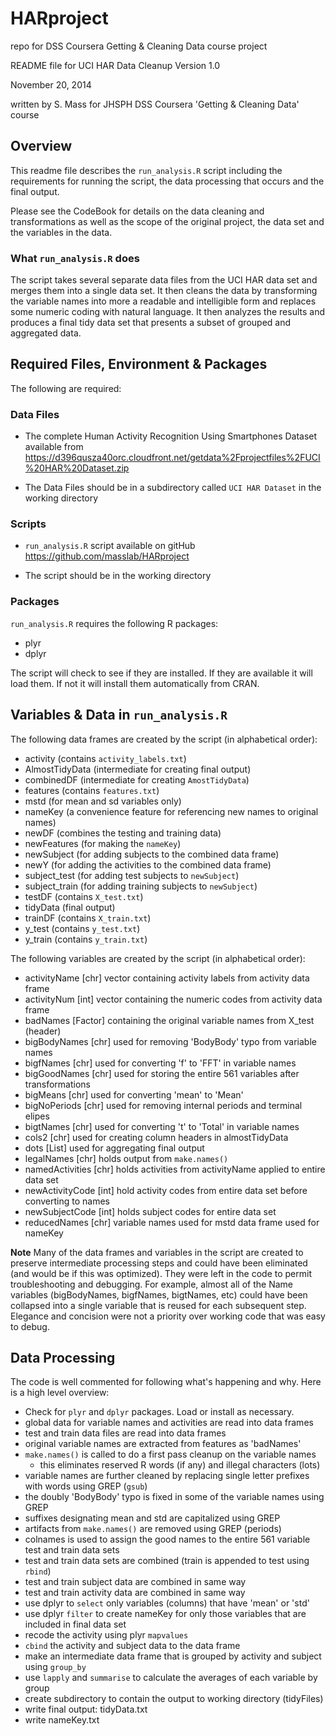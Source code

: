 HARproject
==========

repo for DSS Coursera Getting & Cleaning Data course project

README file for UCI HAR Data Cleanup
Version 1.0

November 20, 2014

written by S. Mass for JHSPH DSS Coursera 'Getting & Cleaning Data' course

## Overview
This readme file describes the  `run_analysis.R` script including the requirements for running the script, the data processing that occurs and the final output.

Please see the CodeBook for details on the data cleaning and transformations as well as the scope of the original project, the data set and the variables in the data.

### What `run_analysis.R` does
The script takes several separate data files from the UCI HAR data set and merges them into a single data set.  It then cleans the data by transforming the variable names into more a readable and intelligible form and replaces some numeric coding with natural language.  It then analyzes the results and produces a final tidy data set that presents a subset of grouped and aggregated data.

## Required Files, Environment & Packages
The following are required:

### Data Files
- The complete Human Activity Recognition Using Smartphones Dataset available from https://d396qusza40orc.cloudfront.net/getdata%2Fprojectfiles%2FUCI%20HAR%20Dataset.zip

- The Data Files should be in a subdirectory called `UCI HAR Dataset` in the working directory

### Scripts
- `run_analysis.R` script available on gitHub https://github.com/masslab/HARproject

- The script should be in the working directory

### Packages
`run_analysis.R` requires the following R packages:

- plyr
- dplyr

The script will check to see if they are installed.  If they are available it will load them.  If not it will install them automatically from CRAN.

## Variables & Data in `run_analysis.R`
The following data frames are created by the script (in alphabetical order):

- activity (contains `activity_labels.txt`)
- AlmostTidyData (intermediate for creating final output)
- combinedDF (intermediate for creating `AmostTidyData`)
- features (contains `features.txt`)
- mstd (for mean and sd variables only)
- nameKey (a convenience feature for referencing new names to original names)
- newDF (combines the testing and training data)
- newFeatures (for making the `nameKey`)
- newSubject (for adding subjects to the combined data frame)
- newY (for adding the activities to the combined data frame)
- subject_test (for adding test subjects to `newSubject`)
- subject_train (for adding training subjects to `newSubject`)
- testDF (contains `X_test.txt`)
- tidyData (final output)
- trainDF (contains `X_train.txt`)
- y_test (contains `y_test.txt`)
- y_train (contains `y_train.txt`)

The following variables are created by the script (in alphabetical order):

- activityName [chr] vector containing activity labels from activity data frame
- activityNum [int] vector containing the numeric codes from activity data frame
- badNames [Factor] containing the original variable names from X_test (header)
- bigBodyNames [chr] used for removing 'BodyBody' typo from variable names
- bigfNames [chr] used for converting 'f' to 'FFT' in variable names
- bigGoodNames [chr] used for storing the entire 561 variables after transformations
- bigMeans [chr] used for converting 'mean' to 'Mean'
- bigNoPeriods [chr] used for removing internal periods and terminal elipes
- bigtNames [chr] used for converting 't' to 'Total' in variable names
- cols2 [chr] used for creating column headers in almostTidyData
- dots [List] used for aggregating final output
- legalNames [chr] holds output from `make.names()`
- namedActivities [chr] holds activities from activityName applied to entire data set
- newActivityCode [int] hold activity codes from entire data set before converting to names
- newSubjectCode [int] holds subject codes for entire data set
- reducedNames [chr] variable names used for mstd data frame used for nameKey

**Note** Many of the data frames and variables in the script are created to preserve intermediate processing steps and could have been eliminated (and would be if this was optimized).  They were left in the code to permit troubleshooting and debugging.  For example, almost all of the Name variables (bigBodyNames, bigfNames, bigtNames, etc) could have been collapsed into a single variable that is reused for each subsequent step.  Elegance and concision were not a priority over working code that was easy to debug.

## Data Processing
The code is well commented for following what's happening and why.  Here is a high level overview:

- Check for `plyr` and `dplyr` packages.  Load or install as necessary.
- global data for variable names and activities are read into data frames
- test and train data files are read into data frames
- original variable names are extracted from features as 'badNames'
- `make.names()` is called to do a first pass cleanup on the variable names
  - this eliminates reserved R words (if any) and illegal characters (lots)
- variable names are further cleaned by replacing single letter prefixes with words using GREP (`gsub`)
- the doubly 'BodyBody' typo is fixed in some of the variable names using GREP
- suffixes designating mean and std are capitalized using GREP
- artifacts from `make.names()` are removed using GREP (periods)
- colnames is used to assign the good names to the entire 561 variable test and train data sets
- test and train data sets are combined (train is appended to test using `rbind`)
- test and train subject data are combined in same way
- test and train activity data are combined in same way
- use dplyr to `select` only variables (columns) that have 'mean' or 'std'
- use dplyr `filter` to create nameKey for only those variables that are included in final data set
- recode the activity using plyr `mapvalues`
- `cbind` the activity and subject data to the data frame
- make an intermediate data frame that is grouped by activity and subject using `group_by`
- use `lapply` and `summarise` to calculate the averages of each variable by group
- create subdirectory to contain the output to working directory (tidyFiles)
- write final output: tidyData.txt
- write nameKey.txt













